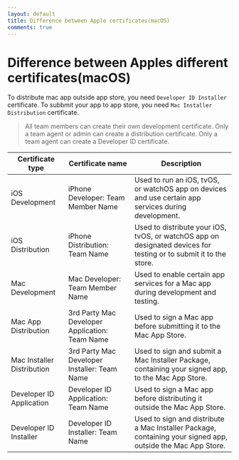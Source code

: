 ```yaml
---
layout: default
title: Difference between Apple certificates(macOS)
comments: true
---
```


# Difference between Apples different certificates(macOS)

To distribute mac app outside app store, you need `Developer ID Installer` certificate.
To subbmit your app to app store, you need `Mac Installer Distribution` certificate.

>All team members can create their own development certificate. Only a team agent or admin can create a distribution certificate. Only a team agent can create a Developer ID certificate.

Certificate type | Certificate name | Description
--- | --- | ---
iOS Development | iPhone Developer: Team Member Name | Used to run an iOS, tvOS, or watchOS app on devices and use certain app services during development.
iOS Distribution | iPhone Distribution: Team Name | Used to distribute your iOS, tvOS, or watchOS app on designated devices for testing or to submit it to the store.
Mac Development | Mac Developer: Team Member Name | Used to enable certain app services for a Mac app during development and testing.
Mac App Distribution | 3rd Party Mac Developer Application: Team Name | Used to sign a Mac app before submitting it to the Mac App Store.
Mac Installer Distribution | 3rd Party Mac Developer Installer: Team Name | Used to sign and submit a Mac Installer Package, containing your signed app, to the Mac App Store.
Developer ID Application | Developer ID Application: Team Name | Used to sign a Mac app before distributing it outside the Mac App Store.
Developer ID Installer | Developer ID Installer: Team Name | Used to sign and distribute a Mac Installer Package, containing your signed app, outside the Mac App Store.
